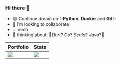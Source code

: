 ### Hi there 👋
- 😄 Continue dream on ✨<b>Python</b>, <b>Docker</b> and <b>Git</b>✨
- 👯 I’m looking to collaborate
- ... mmh
- 🌱 thinking about: 💬<i>Dart</i>? <i>Go</i>? <i>Scala</i>? <i>Java</i>?💬


| Portfolio | Stats  |
|---|---|
|![](https://github-readme-stats.vercel.app/api/top-langs/?username=bmmauri&layout=compact&hide=CSS,HTML,Javascript&show_owner=true&line_height=26)   | ![](https://github-readme-stats.vercel.app/api?username=bmmauri&show_icons=true&count_private=true&include_all_commits=true&hide=issues,contribs&hide_rank=true&line_height=26)  |
<!--
**bmmauri/bmmauri** is a ✨ _special_ ✨ repository because its `README.md` (this file) appears on your GitHub profile.

Here are some ideas to get you started:

- 🔭 I’m currently working on ...
- 🌱 I’m currently learning ...
- 👯 I’m looking to collaborate on ...
- 🤔 I’m looking for help with ...
- 💬 Ask me about ...
- 📫 How to reach me: ...
- 😄 Pronouns: ...
- ⚡ Fun fact: ...
-->
